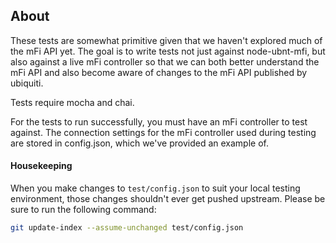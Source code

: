 About
-----

These tests are somewhat primitive given that we haven't explored much of the mFi API yet. The goal is to write tests not just against node-ubnt-mfi, but also against a live mFi controller so that we can both better understand the mFi API and also become aware of changes to the mFi API published by ubiquiti.

Tests require mocha and chai.

For the tests to run successfully, you must have an mFi controller to test against. The connection settings for the mFi controller used during testing are stored in config.json, which we've provided an example of.

#### Housekeeping

When you make changes to ```test/config.json``` to suit your local testing environment, those changes shouldn't ever get pushed upstream. Please be sure to run the following command:
```bash
git update-index --assume-unchanged test/config.json
```